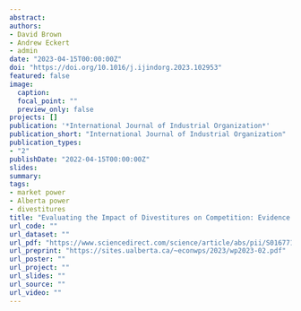 ```yaml
---
abstract:
authors:
- David Brown
- Andrew Eckert
- admin
date: "2023-04-15T00:00:00Z"
doi: "https://doi.org/10.1016/j.ijindorg.2023.102953"
featured: false
image:
  caption:
  focal_point: ""
  preview_only: false
projects: []
publication: '*International Journal of Industrial Organization*'
publication_short: "International Journal of Industrial Organization"
publication_types:
- "2"
publishDate: "2022-04-15T00:00:00Z"
slides:
summary: 
tags:
- market power
- Alberta power
- divestitures
title: "Evaluating the Impact of Divestitures on Competition: Evidence from Alberta’s Wholesale Electricity Market"
url_code: ""
url_dataset: ""
url_pdf: "https://www.sciencedirect.com/science/article/abs/pii/S0167718723000346"
url_preprint: "https://sites.ualberta.ca/~econwps/2023/wp2023-02.pdf"
url_poster: ""
url_project: ""
url_slides: ""
url_source: ""
url_video: ""
---
```


